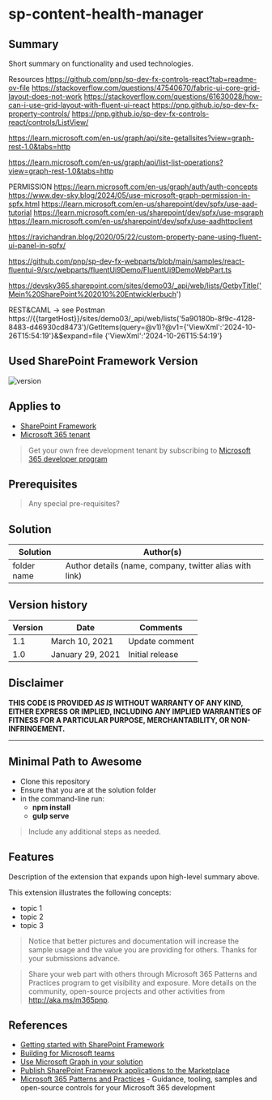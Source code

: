 # sp-content-health-manager

## Summary

Short summary on functionality and used technologies.

Resources
https://github.com/pnp/sp-dev-fx-controls-react?tab=readme-ov-file
https://stackoverflow.com/questions/47540670/fabric-ui-core-grid-layout-does-not-work
https://stackoverflow.com/questions/61630028/how-can-i-use-grid-layout-with-fluent-ui-react
https://pnp.github.io/sp-dev-fx-property-controls/
https://pnp.github.io/sp-dev-fx-controls-react/controls/ListView/

https://learn.microsoft.com/en-us/graph/api/site-getallsites?view=graph-rest-1.0&tabs=http

https://learn.microsoft.com/en-us/graph/api/list-list-operations?view=graph-rest-1.0&tabs=http

PERMISSION
https://learn.microsoft.com/en-us/graph/auth/auth-concepts
https://www.dev-sky.blog/2024/05/use-microsoft-graph-permission-in-spfx.html
https://learn.microsoft.com/en-us/sharepoint/dev/spfx/use-aad-tutorial
https://learn.microsoft.com/en-us/sharepoint/dev/spfx/use-msgraph
https://learn.microsoft.com/en-us/sharepoint/dev/spfx/use-aadhttpclient

https://ravichandran.blog/2020/05/22/custom-property-pane-using-fluent-ui-panel-in-spfx/

https://github.com/pnp/sp-dev-fx-webparts/blob/main/samples/react-fluentui-9/src/webparts/fluentUi9Demo/FluentUi9DemoWebPart.ts

https://devsky365.sharepoint.com/sites/demo03/_api/web/lists/GetbyTitle('Mein%20SharePoint%202010%20Entwicklerbuch')

REST&CAML -> see Postman
https://{{targetHost}}/sites/demo03/_api/web/lists('5a90180b-8f9c-4128-8483-d46930cd8473')/GetItems(query=@v1)?@v1={'ViewXml':'<View><Query><Where><Leq><FieldRef Name=Modified/><Value Type=DateTime>2024-10-26T15:54:19</Value></Leq></Where></Query></View>'}&$expand=file
{'ViewXml':'<View><Query><Where><Leq><FieldRef Name=Modified/><Value Type=DateTime>2024-10-26T15:54:19</Value></Leq></Where></Query></View>'}

## Used SharePoint Framework Version

![version](https://img.shields.io/badge/version-1.21.1-green.svg)

## Applies to

- [SharePoint Framework](https://aka.ms/spfx)
- [Microsoft 365 tenant](https://docs.microsoft.com/en-us/sharepoint/dev/spfx/set-up-your-developer-tenant)

> Get your own free development tenant by subscribing to [Microsoft 365 developer program](http://aka.ms/o365devprogram)

## Prerequisites

> Any special pre-requisites?

## Solution

| Solution    | Author(s)                                               |
| ----------- | ------------------------------------------------------- |
| folder name | Author details (name, company, twitter alias with link) |

## Version history

| Version | Date             | Comments        |
| ------- | ---------------- | --------------- |
| 1.1     | March 10, 2021   | Update comment  |
| 1.0     | January 29, 2021 | Initial release |

## Disclaimer

**THIS CODE IS PROVIDED _AS IS_ WITHOUT WARRANTY OF ANY KIND, EITHER EXPRESS OR IMPLIED, INCLUDING ANY IMPLIED WARRANTIES OF FITNESS FOR A PARTICULAR PURPOSE, MERCHANTABILITY, OR NON-INFRINGEMENT.**

---

## Minimal Path to Awesome

- Clone this repository
- Ensure that you are at the solution folder
- in the command-line run:
  - **npm install**
  - **gulp serve**

> Include any additional steps as needed.

## Features

Description of the extension that expands upon high-level summary above.

This extension illustrates the following concepts:

- topic 1
- topic 2
- topic 3

> Notice that better pictures and documentation will increase the sample usage and the value you are providing for others. Thanks for your submissions advance.

> Share your web part with others through Microsoft 365 Patterns and Practices program to get visibility and exposure. More details on the community, open-source projects and other activities from http://aka.ms/m365pnp.

## References

- [Getting started with SharePoint Framework](https://docs.microsoft.com/en-us/sharepoint/dev/spfx/set-up-your-developer-tenant)
- [Building for Microsoft teams](https://docs.microsoft.com/en-us/sharepoint/dev/spfx/build-for-teams-overview)
- [Use Microsoft Graph in your solution](https://docs.microsoft.com/en-us/sharepoint/dev/spfx/web-parts/get-started/using-microsoft-graph-apis)
- [Publish SharePoint Framework applications to the Marketplace](https://docs.microsoft.com/en-us/sharepoint/dev/spfx/publish-to-marketplace-overview)
- [Microsoft 365 Patterns and Practices](https://aka.ms/m365pnp) - Guidance, tooling, samples and open-source controls for your Microsoft 365 development
